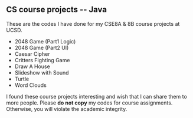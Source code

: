 ## CS course projects -- Java

 These are the codes I have done for my CSE8A & 8B course projects at UCSD.
 
- 2048 Game (Part1 Logic)
- 2048 Game (Part2 UI)
- Caesar Cipher
- Critters Fighting Game
- Draw A House
- Slideshow with Sound
- Turtle
- Word Clouds

I found these course projects interesting and wish that I can share them to more people.
Please **do not copy** my codes for course assignments. Otherwise, you will violate the academic integrity.
